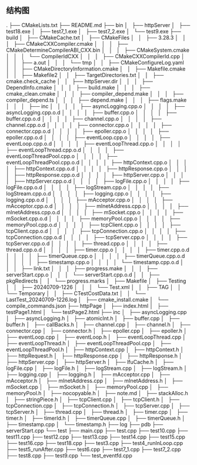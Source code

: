 ## 结构图
.
├── CMakeLists.txt
├── README.md
├── bin
│   ├── httpServer
│   ├── test18.exe
│   ├── test7_1.exe
│   ├── test7_2.exe
│   └── test9.exe
├── build
│   ├── CMakeCache.txt
│   ├── CMakeFiles
│   │   ├── 3.28.3
│   │   │   ├── CMakeCXXCompiler.cmake
│   │   │   ├── CMakeDetermineCompilerABI_CXX.bin
│   │   │   ├── CMakeSystem.cmake
│   │   │   └── CompilerIdCXX
│   │   │       ├── CMakeCXXCompilerId.cpp
│   │   │       ├── a.out
│   │   │       └── tmp
│   │   ├── CMakeConfigureLog.yaml
│   │   ├── CMakeDirectoryInformation.cmake
│   │   ├── Makefile.cmake
│   │   ├── Makefile2
│   │   ├── TargetDirectories.txt
│   │   ├── cmake.check_cache
│   │   ├── httpServer.dir
│   │   │   ├── DependInfo.cmake
│   │   │   ├── build.make
│   │   │   ├── cmake_clean.cmake
│   │   │   ├── compiler_depend.make
│   │   │   ├── compiler_depend.ts
│   │   │   ├── depend.make
│   │   │   ├── flags.make
│   │   │   ├── inc
│   │   │   │   ├── asyncLogging.cpp.o
│   │   │   │   ├── asyncLogging.cpp.o.d
│   │   │   │   ├── buffer.cpp.o
│   │   │   │   ├── buffer.cpp.o.d
│   │   │   │   ├── channel.cpp.o
│   │   │   │   ├── channel.cpp.o.d
│   │   │   │   ├── connector.cpp.o
│   │   │   │   ├── connector.cpp.o.d
│   │   │   │   ├── epoller.cpp.o
│   │   │   │   ├── epoller.cpp.o.d
│   │   │   │   ├── eventLoop.cpp.o
│   │   │   │   ├── eventLoop.cpp.o.d
│   │   │   │   ├── eventLoopThread.cpp.o
│   │   │   │   ├── eventLoopThread.cpp.o.d
│   │   │   │   ├── eventLoopThreadPool.cpp.o
│   │   │   │   ├── eventLoopThreadPool.cpp.o.d
│   │   │   │   ├── httpContext.cpp.o
│   │   │   │   ├── httpContext.cpp.o.d
│   │   │   │   ├── httpResponse.cpp.o
│   │   │   │   ├── httpResponse.cpp.o.d
│   │   │   │   ├── httpServer.cpp.o
│   │   │   │   ├── httpServer.cpp.o.d
│   │   │   │   ├── logFile.cpp.o
│   │   │   │   ├── logFile.cpp.o.d
│   │   │   │   ├── logStream.cpp.o
│   │   │   │   ├── logStream.cpp.o.d
│   │   │   │   ├── logging.cpp.o
│   │   │   │   ├── logging.cpp.o.d
│   │   │   │   ├── mAcceptor.cpp.o
│   │   │   │   ├── mAcceptor.cpp.o.d
│   │   │   │   ├── mInetAddress.cpp.o
│   │   │   │   ├── mInetAddress.cpp.o.d
│   │   │   │   ├── mSocket.cpp.o
│   │   │   │   ├── mSocket.cpp.o.d
│   │   │   │   ├── memoryPool.cpp.o
│   │   │   │   ├── memoryPool.cpp.o.d
│   │   │   │   ├── tcpClient.cpp.o
│   │   │   │   ├── tcpClient.cpp.o.d
│   │   │   │   ├── tcpConnection.cpp.o
│   │   │   │   ├── tcpConnection.cpp.o.d
│   │   │   │   ├── tcpServer.cpp.o
│   │   │   │   ├── tcpServer.cpp.o.d
│   │   │   │   ├── thread.cpp.o
│   │   │   │   ├── thread.cpp.o.d
│   │   │   │   ├── timer.cpp.o
│   │   │   │   ├── timer.cpp.o.d
│   │   │   │   ├── timerQueue.cpp.o
│   │   │   │   ├── timerQueue.cpp.o.d
│   │   │   │   ├── timestamp.cpp.o
│   │   │   │   └── timestamp.cpp.o.d
│   │   │   ├── link.txt
│   │   │   ├── progress.make
│   │   │   ├── serverStart.cpp.o
│   │   │   └── serverStart.cpp.o.d
│   │   ├── pkgRedirects
│   │   └── progress.marks
│   ├── Makefile
│   ├── Testing
│   │   ├── 20240709-1226
│   │   │   └── Test.xml
│   │   ├── TAG
│   │   └── Temporary
│   │       ├── CTestCostData.txt
│   │       └── LastTest_20240709-1226.log
│   ├── cmake_install.cmake
│   └── compile_commands.json
├── httpPage
│   ├── index.html
│   ├── testPage1.html
│   └── testPage2.html
├── inc
│   ├── asyncLogging.cpp
│   ├── asyncLogging.h
│   ├── atomicInt.h
│   ├── buffer.cpp
│   ├── buffer.h
│   ├── callBacks.h
│   ├── channel.cpp
│   ├── channel.h
│   ├── connector.cpp
│   ├── connector.h
│   ├── epoller.cpp
│   ├── epoller.h
│   ├── eventLoop.cpp
│   ├── eventLoop.h
│   ├── eventLoopThread.cpp
│   ├── eventLoopThread.h
│   ├── eventLoopThreadPool.cpp
│   ├── eventLoopThreadPool.h
│   ├── httpContext.cpp
│   ├── httpContext.h
│   ├── httpRequest.h
│   ├── httpResponse.cpp
│   ├── httpResponse.h
│   ├── httpServer.cpp
│   ├── httpServer.h
│   ├── lfuCache.h
│   ├── logFile.cpp
│   ├── logFile.h
│   ├── logStream.cpp
│   ├── logStream.h
│   ├── logging.cpp
│   ├── logging.h
│   ├── mAcceptor.cpp
│   ├── mAcceptor.h
│   ├── mInetAddress.cpp
│   ├── mInetAddress.h
│   ├── mSocket.cpp
│   ├── mSocket.h
│   ├── memoryPool.cpp
│   ├── memoryPool.h
│   ├── nocopyable.h
│   ├── note.md
│   ├── stackAlloc.h
│   ├── stringPiece.h
│   ├── tcpClient.cpp
│   ├── tcpClient.h
│   ├── tcpConnection.cpp
│   ├── tcpConnection.h
│   ├── tcpServer.cpp
│   ├── tcpServer.h
│   ├── thread.cpp
│   ├── thread.h
│   ├── timer.cpp
│   ├── timer.h
│   ├── timerId.h
│   ├── timerQueue.cpp
│   ├── timerQueue.h
│   ├── timestamp.cpp
│   └── timestamp.h
├── log
├── pdb
├── serverStart.cpp
└── test
    ├── main.cpp
    ├── test.cpp
    ├── test10.cpp
    ├── test11.cpp
    ├── test12.cpp
    ├── test13.cpp
    ├── test14.cpp
    ├── test15.cpp
    ├── test16.cpp
    ├── test18.cpp
    ├── test3.cpp
    ├── test4_runInLoop.cpp
    ├── test5_runAfter.cpp
    ├── test6.cpp
    ├── test7_1.cpp
    ├── test7_2.cpp
    ├── test8.cpp
    ├── test9.cpp
    └── test_eventfd.cpp
